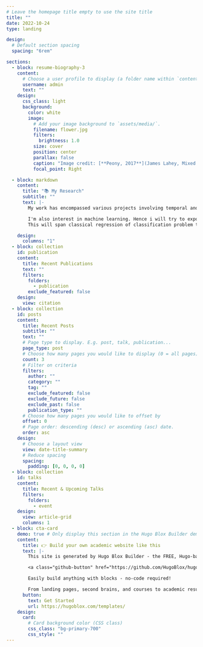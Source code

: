 ```yaml
---
# Leave the homepage title empty to use the site title
title: ""
date: 2022-10-24
type: landing

design:
  # Default section spacing
  spacing: "6rem"

sections:
  - block: resume-biography-3
    content:
      # Choose a user profile to display (a folder name within `content/authors/`)
      username: admin
      text: ""
    design:
      css_class: light
      background:
        color: white
        image:
          # Add your image background to `assets/media/`.
          filename: flower.jpg
          filters:
            brightness: 1.0
          size: cover
          position: center
          parallax: false
          caption: "Image credit: [**Peony, 2017**](James Lahey, Mixed Media on Canvas)"
          focal_point: Right

  - block: markdown
    content:
      title: "📚 My Research"
      subtitle: ""
      text: |-
        My work has encompassed various projects involving temporal and spatial simulations, with a focus on stochastic and physical phenomena. I will present on this website some important project spanning coarsely the computational physics field. We will delve into solving several kind of PDE for a super large set of physics phenomena, but also into the study of Monte Carlo simulations for modelling quantum of classical systems.

        I'm also interest in machine learning. Hence i will try to expose various project in this field, from the study of the biological application to more physical one (SIREN, LTSM, etc.).
        This will span classical regression of classification problem to more complexe one like the study of the GANs/diffusion models.

    design:
      columns: "1"
  - block: collection
    id: publication
    content:
      title: Recent Publications
      text: ""
      filters:
        folders:
          - publication
        exclude_featured: false
    design:
      view: citation
  - block: collection
    id: posts
    content:
      title: Recent Posts
      subtitle: ""
      text: ""
      # Page type to display. E.g. post, talk, publication...
      page_type: post
      # Choose how many pages you would like to display (0 = all pages)
      count: 3
      # Filter on criteria
      filters:
        author: ""
        category: ""
        tag: ""
        exclude_featured: false
        exclude_future: false
        exclude_past: false
        publication_type: ""
      # Choose how many pages you would like to offset by
      offset: 0
      # Page order: descending (desc) or ascending (asc) date.
      order: asc
    design:
      # Choose a layout view
      view: date-title-summary
      # Reduce spacing
      spacing:
        padding: [0, 0, 0, 0]
  - block: collection
    id: talks
    content:
      title: Recent & Upcoming Talks
      filters:
        folders:
          - event
    design:
      view: article-grid
      columns: 1
  - block: cta-card
    demo: true # Only display this section in the Hugo Blox Builder demo site
    content:
      title: 👉 Build your own academic website like this
      text: |-
        This site is generated by Hugo Blox Builder - the FREE, Hugo-based open source website builder trusted by 250,000+ academics like you.

        <a class="github-button" href="https://github.com/HugoBlox/hugo-blox-builder" data-color-scheme="no-preference: light; light: light; dark: dark;" data-icon="octicon-star" data-size="large" data-show-count="true" aria-label="Star HugoBlox/hugo-blox-builder on GitHub">Star</a>

        Easily build anything with blocks - no-code required!

        From landing pages, second brains, and courses to academic resumés, conferences, and tech blogs.
      button:
        text: Get Started
        url: https://hugoblox.com/templates/
    design:
      card:
        # Card background color (CSS class)
        css_class: "bg-primary-700"
        css_style: ""
---
```

